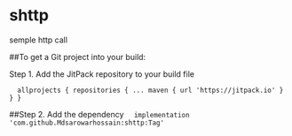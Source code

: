 # shttp
semple http call

##To get a Git project into your build:

Step 1. Add the JitPack repository to your build file


`	allprojects {
		repositories {
			...
			maven { url 'https://jitpack.io' }
		}
	}
`



##Step 2. Add the dependency
  `  implementation 'com.github.Mdsarowarhossain:shttp:Tag'`
